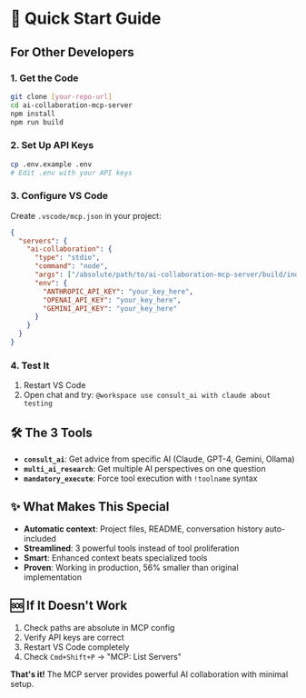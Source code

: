 # 🎯 Quick Start Guide

## For Other Developers

### 1. Get the Code
```bash
git clone [your-repo-url]
cd ai-collaboration-mcp-server
npm install
npm run build
```

### 2. Set Up API Keys
```bash
cp .env.example .env
# Edit .env with your API keys
```

### 3. Configure VS Code
Create `.vscode/mcp.json` in your project:
```json
{
  "servers": {
    "ai-collaboration": {
      "type": "stdio",
      "command": "node",
      "args": ["/absolute/path/to/ai-collaboration-mcp-server/build/index.js"],
      "env": {
        "ANTHROPIC_API_KEY": "your_key_here",
        "OPENAI_API_KEY": "your_key_here",
        "GEMINI_API_KEY": "your_key_here"
      }
    }
  }
}
```

### 4. Test It
1. Restart VS Code
2. Open chat and try: `@workspace use consult_ai with claude about testing`

## 🛠️ The 3 Tools

- **`consult_ai`**: Get advice from specific AI (Claude, GPT-4, Gemini, Ollama)
- **`multi_ai_research`**: Get multiple AI perspectives on one question  
- **`mandatory_execute`**: Force tool execution with `!toolname` syntax

## ✨ What Makes This Special

- **Automatic context**: Project files, README, conversation history auto-included
- **Streamlined**: 3 powerful tools instead of tool proliferation
- **Smart**: Enhanced context beats specialized tools
- **Proven**: Working in production, 56% smaller than original implementation

## 🆘 If It Doesn't Work

1. Check paths are absolute in MCP config
2. Verify API keys are correct
3. Restart VS Code completely
4. Check `Cmd+Shift+P` → "MCP: List Servers"

**That's it!** The MCP server provides powerful AI collaboration with minimal setup.

